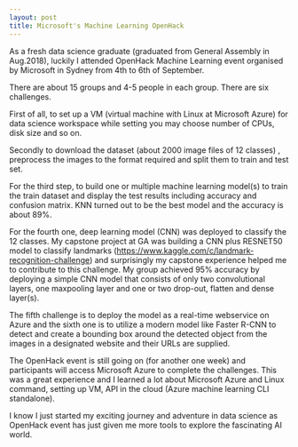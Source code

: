 ```yaml
---
layout: post
title: Microsoft's Machine Learning OpenHack
---
```


As a fresh data science graduate (graduated from General Assembly in Aug.2018), luckily I attended OpenHack Machine Learning event organised by Microsoft in Sydney from 4th to 6th of September.

There are about 15 groups and 4-5 people in each group. There are six challenges.

First of all, to set up a VM (virtual machine with Linux at Microsoft Azure) for data science workspace while setting you may choose number of CPUs, disk size and so on.

Secondly to download the dataset (about 2000 image files of 12 classes) , preprocess the images to the format required and split them to train and test set.

For the third step, to build one or multiple machine learning model(s) to train the train dataset and display the test results including accuracy and confusion matrix. KNN turned out to be the best model and the accuracy is about 89%.

For the fourth one, deep learning model (CNN) was deployed to classify the 12 classes. My capstone project at GA was building a CNN plus RESNET50 model to classify landmarks (https://www.kaggle.com/c/landmark-recognition-challenge) and surprisingly my capstone experience helped me to contribute to this challenge. My group achieved 95% accuracy by deploying a simple CNN model that consists of only two convolutional layers, one maxpooling layer and one or two drop-out, flatten and dense layer(s).

The fifth challenge is to deploy the model as a real-time webservice on Azure and the sixth one is to utilize a modern model like Faster R-CNN to detect and create a bounding box around the detected object from the images in a designated website and their URLs are supplied.

The OpenHack event is still going on (for another one week) and participants will access Microsoft Azure to complete the challenges. This was a great experience and I learned a lot about Microsoft Azure and Linux command, setting up VM, API in the cloud (Azure machine learning CLI standalone).

I know I just started my exciting journey and adventure in data science as OpenHack event has just given me more tools to explore the fascinating AI world.
